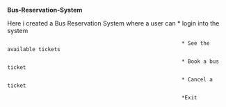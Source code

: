 **Bus-Reservation-System**

Here i created a Bus Reservation System where a user can  * login into the system
                                                          
                                                            * See the available tickets
                                                             
                                                            * Book a bus ticket
                                                             
                                                            * Cancel a ticket
                                                          
                                                            *Exit
